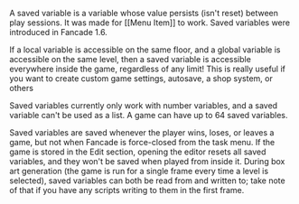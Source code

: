 A saved variable is a variable whose value persists (isn't reset) between play sessions. It was made for [[Menu Item]] to work. Saved variables were introduced in Fancade 1.6.

If a local variable is accessible on the same floor, and a global variable is accessible on the same level, then a saved variable is accessible everywhere inside the game, regardless of any limit! This is really useful if you want to create custom game settings, autosave, a shop system, or others 

Saved variables currently only work with number variables, and a saved variable can't be used as a list. A game can have up to 64 saved variables.

Saved variables are saved whenever the player wins, loses, or leaves a game, but not when Fancade is force-closed from the task menu. If the game is stored in the Edit section, opening the editor resets all saved variables, and they won't be saved when played from inside it. During box art generation (the game is run for a single frame every time a level is selected), saved variables can both be read from and written to; take note of that if you have any scripts writing to them in the first frame.